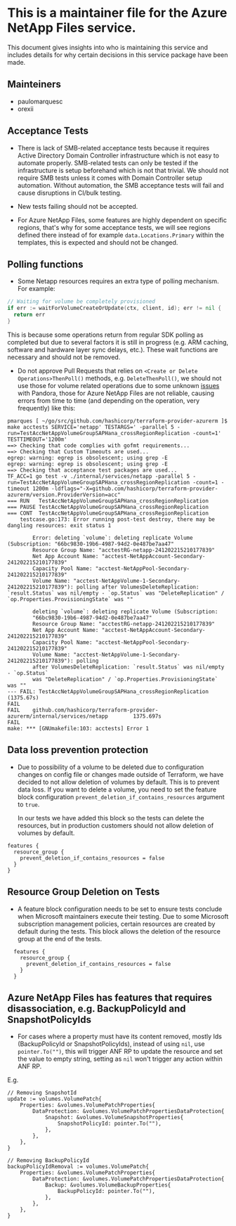 # This is a maintainer file for the Azure NetApp Files service.

This document gives insights into who is maintaining this service and includes details for why certain decisions in this service package have been made.

## Mainteiners

- paulomarquesc
- orexii

## Acceptance Tests

- There is lack of SMB-related acceptance tests because it requires Active Directory Domain Controller infrastructure which is not easy to automate properly. SMB-related tests can only be tested if the infrastructure is setup beforehand which is not that trivial. We should not require SMB tests unless it comes with Domain Controller setup automation. Without automation, the SMB acceptance tests will fail and cause disruptions in CI/bulk testing.

- New tests failing should not be accepted.

- For Azure NetApp Files, some features are highly dependent on specific regions, that's why for some acceptance tests, we will see regions defined there instead of for example `data.Locations.Primary` within the templates, this is expected and should not be changed. 

## Polling functions

- Some Netapp resources requires an extra type of polling mechanism. For example:

```go
// Waiting for volume be completely provisioned
if err := waitForVolumeCreateOrUpdate(ctx, client, id); err != nil {
  return err
}
```

  This is because some operations return from regular SDK polling as completed but due to several factors it is still in progress (e.g. ARM caching, software and hardware layer sync delays, etc.). These wait functions are necessary and should not be removed.

- Do not approve Pull Requests that relies on `<Create or Delete Operations>ThenPoll()` methods, e.g. `DeleteThenPoll()`, we should not use those for volume related operations due to some unknown [issues](https://github.com/hashicorp/pandora/issues/4571) with Pandora, those for Azure NetApp Files are not reliable, causing errors from time to time (and depending on the operation, very frequently) like this:

```text
pmarques [ ~/go/src/github.com/hashicorp/terraform-provider-azurerm ]$ make acctests SERVICE='netapp' TESTARGS=' -parallel 5 -run=TestAccNetAppVolumeGroupSAPHana_crossRegionReplication -count=1' TESTTIMEOUT='1200m'
==> Checking that code complies with gofmt requirements...
==> Checking that Custom Timeouts are used...
egrep: warning: egrep is obsolescent; using grep -E
egrep: warning: egrep is obsolescent; using grep -E
==> Checking that acceptance test packages are used...
TF_ACC=1 go test -v ./internal/services/netapp -parallel 5 -run=TestAccNetAppVolumeGroupSAPHana_crossRegionReplication -count=1 -timeout 1200m -ldflags="-X=github.com/hashicorp/terraform-provider-azurerm/version.ProviderVersion=acc"
=== RUN   TestAccNetAppVolumeGroupSAPHana_crossRegionReplication
=== PAUSE TestAccNetAppVolumeGroupSAPHana_crossRegionReplication
=== CONT  TestAccNetAppVolumeGroupSAPHana_crossRegionReplication
    testcase.go:173: Error running post-test destroy, there may be dangling resources: exit status 1

        Error: deleting `volume`: deleting replicate Volume (Subscription: "66bc9830-19b6-4987-94d2-0e487be7aa47"
        Resource Group Name: "acctestRG-netapp-241202215210177839"
        Net App Account Name: "acctest-NetAppAccount-Secondary-241202215210177839"
        Capacity Pool Name: "acctest-NetAppPool-Secondary-241202215210177839"
        Volume Name: "acctest-NetAppVolume-1-Secondary-241202215210177839"): polling after VolumesDeleteReplication: `result.Status` was nil/empty - `op.Status` was "DeleteReplication" / `op.Properties.ProvisioningState` was ""

        deleting `volume`: deleting replicate Volume (Subscription:
        "66bc9830-19b6-4987-94d2-0e487be7aa47"
        Resource Group Name: "acctestRG-netapp-241202215210177839"
        Net App Account Name: "acctest-NetAppAccount-Secondary-241202215210177839"
        Capacity Pool Name: "acctest-NetAppPool-Secondary-241202215210177839"
        Volume Name: "acctest-NetAppVolume-1-Secondary-241202215210177839"): polling
        after VolumesDeleteReplication: `result.Status` was nil/empty - `op.Status`
        was "DeleteReplication" / `op.Properties.ProvisioningState` was ""
--- FAIL: TestAccNetAppVolumeGroupSAPHana_crossRegionReplication (1375.67s)
FAIL
FAIL    github.com/hashicorp/terraform-provider-azurerm/internal/services/netapp        1375.697s
FAIL
make: *** [GNUmakefile:103: acctests] Error 1
```

## Data loss prevention protection

- Due to possibility of a volume to be deleted due to configuration changes on config file or changes made outside of Terraform, we have decided to not allow deletion of volumes by default. This is to prevent data loss. If you want to delete a volume, you need to set the feature block configuration `prevent_deletion_if_contains_resources` argument to `true`.

  In our tests we have added this block so the tests can delete the resources, but in production customers should not allow deletion of volumes by default.

```hcl
features {
  resource_group {
    prevent_deletion_if_contains_resources = false
  }
}
```

## Resource Group Deletion on Tests

- A feature block configuration needs to be set to ensure tests conclude when Microsoft maintainers execute their testing. Due to some Microsoft subscription management policies, certain resources are created by default during the tests. This block allows the deletion of the resource group at the end of the tests.

```hcl
  features {
    resource_group {
      prevent_deletion_if_contains_resources = false
    }
  }
```

## Azure NetApp Files has features that requires disassociation, e.g. BackupPolicyId and SnapshotPolicyIds

- For cases where a property must have its content removed, mostly Ids (BackupPolicyId or SnapshotPolicyIds), instead of using `nil`, use `pointer.To("")`, this will trigger ANF RP to update the resource and set the value to empty string, setting as `nil` won't trigger any action within ANF RP.

E.g.

```golang
// Removing SnapshotId
update := volumes.VolumePatch{
    Properties: &volumes.VolumePatchProperties{
        DataProtection: &volumes.VolumePatchPropertiesDataProtection{
            Snapshot: &volumes.VolumeSnapshotProperties{
                SnapshotPolicyId: pointer.To(""),
            },
        },
    },
}
```

```golang
// Removing BackupPolicyId
backupPolicyIdRemoval := volumes.VolumePatch{
    Properties: &volumes.VolumePatchProperties{
        DataProtection: &volumes.VolumePatchPropertiesDataProtection{
            Backup: &volumes.VolumeBackupProperties{
                BackupPolicyId: pointer.To(""),
            },
        },
    },
}
```